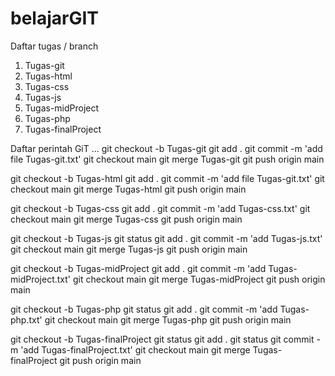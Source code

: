# belajarGIT

Daftar tugas / branch
1. Tugas-git
2. Tugas-html
3. Tugas-css
4. Tugas-js
5. Tugas-midProject
6. Tugas-php
7. Tugas-finalProject
   
Daftar perintah GiT
…
git checkout -b Tugas-git
git add .
git commit -m 'add file Tugas-git.txt'
git checkout main
git merge Tugas-git
git push origin main

git checkout -b Tugas-html
git add .
git commit -m 'add file Tugas-git.txt'
git checkout main
git merge Tugas-html
git push origin main

git checkout -b Tugas-css
git add .
git commit -m 'add Tugas-css.txt'
git checkout main
git merge Tugas-css
git push origin main

git checkout -b Tugas-js
git status
git add .
git commit -m 'add Tugas-js.txt'
git checkout main
git merge Tugas-js
git push origin main

git checkout -b Tugas-midProject
git add .
git commit -m 'add Tugas-midProject.txt'
git checkout main
git merge Tugas-midProject
git push origin main

git checkout -b Tugas-php
git status
git add .
git commit -m 'add Tugas-php.txt'
git checkout main
git merge Tugas-php
git push origin main

git checkout -b Tugas-finalProject
git status
git add .
git status
git commit -m 'add Tugas-finalProject.txt'
git checkout main
git merge Tugas-finalProject
git push origin main
